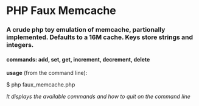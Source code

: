 # PHP Faux Memcache

### A crude php toy emulation of memcache, partionally implemented. Defaults to a 16M cache. Keys store strings and integers.
#### commands: add, set, get, increment, decrement, delete

**usage** (from the command line):

$ php faux_memcache.php

*It displays the available commands and how to quit on the command line*
